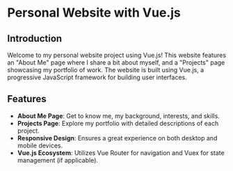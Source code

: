 # Personal Website with Vue.js

## Introduction

Welcome to my personal website project using Vue.js! This website features an "About Me" page where I share a bit about myself, and a "Projects" page showcasing my portfolio of work. The website is built using Vue.js, a progressive JavaScript framework for building user interfaces.

## Features

- **About Me Page**: Get to know me, my background, interests, and skills.
- **Projects Page**: Explore my portfolio with detailed descriptions of each project.
- **Responsive Design**: Ensures a great experience on both desktop and mobile devices.
- **Vue.js Ecosystem**: Utilizes Vue Router for navigation and Vuex for state management (if applicable).
